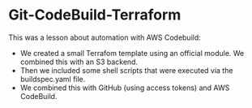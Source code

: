 # Git-CodeBuild-Terraform

This was a lesson about automation with AWS Codebuild:
* We created a small Terrafom template using an official module. We combined this with an S3 backend.
* Then we included some shell scripts that were executed via the buildspec.yaml file.
* We combined this with GitHub (using access tokens) and AWS CodeBuild.
